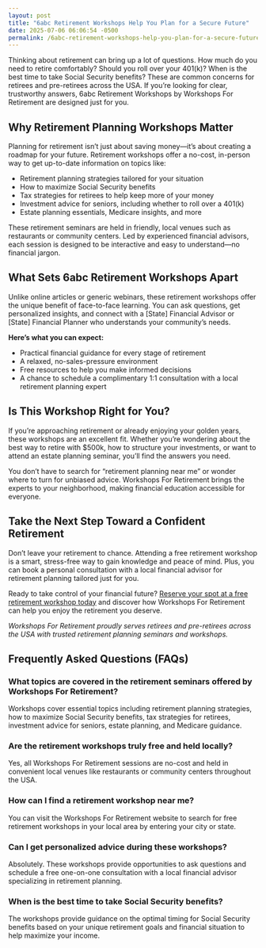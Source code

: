```yaml
---
layout: post
title: "6abc Retirement Workshops Help You Plan for a Secure Future"
date: 2025-07-06 06:06:54 -0500
permalink: /6abc-retirement-workshops-help-you-plan-for-a-secure-future/
---
```

Thinking about retirement can bring up a lot of questions. How much do you need to retire comfortably? Should you roll over your 401(k)? When is the best time to take Social Security benefits? These are common concerns for retirees and pre-retirees across the USA. If you’re looking for clear, trustworthy answers, 6abc Retirement Workshops by Workshops For Retirement are designed just for you.

## Why Retirement Planning Workshops Matter

Planning for retirement isn’t just about saving money—it’s about creating a roadmap for your future. Retirement workshops offer a no-cost, in-person way to get up-to-date information on topics like:

- Retirement planning strategies tailored for your situation
- How to maximize Social Security benefits
- Tax strategies for retirees to help keep more of your money
- Investment advice for seniors, including whether to roll over a 401(k)
- Estate planning essentials, Medicare insights, and more

These retirement seminars are held in friendly, local venues such as restaurants or community centers. Led by experienced financial advisors, each session is designed to be interactive and easy to understand—no financial jargon.

## What Sets 6abc Retirement Workshops Apart

Unlike online articles or generic webinars, these retirement workshops offer the unique benefit of face-to-face learning. You can ask questions, get personalized insights, and connect with a [State] Financial Advisor or [State] Financial Planner who understands your community’s needs.

**Here’s what you can expect:**
- Practical financial guidance for every stage of retirement
- A relaxed, no-sales-pressure environment
- Free resources to help you make informed decisions
- A chance to schedule a complimentary 1:1 consultation with a local retirement planning expert

## Is This Workshop Right for You?

If you’re approaching retirement or already enjoying your golden years, these workshops are an excellent fit. Whether you’re wondering about the best way to retire with $500k, how to structure your investments, or want to attend an estate planning seminar, you’ll find the answers you need.

You don’t have to search for “retirement planning near me” or wonder where to turn for unbiased advice. Workshops For Retirement brings the experts to your neighborhood, making financial education accessible for everyone.

## Take the Next Step Toward a Confident Retirement

Don’t leave your retirement to chance. Attending a free retirement workshop is a smart, stress-free way to gain knowledge and peace of mind. Plus, you can book a personal consultation with a local financial advisor for retirement planning tailored just for you.

Ready to take control of your financial future? [Reserve your spot at a free retirement workshop today](https://workshopsforretirement.com/) and discover how Workshops For Retirement can help you enjoy the retirement you deserve.

*Workshops For Retirement proudly serves retirees and pre-retirees across the USA with trusted retirement planning seminars and workshops.*

## Frequently Asked Questions (FAQs)

### What topics are covered in the retirement seminars offered by Workshops For Retirement?  
Workshops cover essential topics including retirement planning strategies, how to maximize Social Security benefits, tax strategies for retirees, investment advice for seniors, estate planning, and Medicare guidance.

### Are the retirement workshops truly free and held locally?  
Yes, all Workshops For Retirement sessions are no-cost and held in convenient local venues like restaurants or community centers throughout the USA.

### How can I find a retirement workshop near me?  
You can visit the Workshops For Retirement website to search for free retirement workshops in your local area by entering your city or state.

### Can I get personalized advice during these workshops?  
Absolutely. These workshops provide opportunities to ask questions and schedule a free one-on-one consultation with a local financial advisor specializing in retirement planning.

### When is the best time to take Social Security benefits?  
The workshops provide guidance on the optimal timing for Social Security benefits based on your unique retirement goals and financial situation to help maximize your income.

<script type="application/ld+json">
{
  "@context": "https://schema.org",
  "@type": "BlogPosting",
  "headline": "6abc Retirement Workshops Help You Plan for a Secure Future",
  "description": "6abc Retirement Workshops by Workshops For Retirement offer no-cost, in-person educational sessions focused on retirement planning, Social Security, tax strategies, and investment advice for retirees across the USA.",
  "author": {
    "@type": "Person",
    "name": "Workshops For Retirement"
  },
  "publisher": {
    "@type": "Person",
    "name": "Workshops For Retirement"
  },
  "mainEntityOfPage": {
    "@type": "WebPage",
    "@id": "https://workshopsforretirement.com/"
  },
  "datePublished": "2024-06-01",
  "dateModified": "2024-06-01"
}
</script>

<script type="application/ld+json">
{
  "@context": "https://schema.org",
  "@type": "FAQPage",
  "mainEntity": [
    {
      "@type": "Question",
      "name": "What topics are covered in the retirement seminars offered by Workshops For Retirement?",
      "acceptedAnswer": {
        "@type": "Answer",
        "text": "Workshops cover essential topics including retirement planning strategies, how to maximize Social Security benefits, tax strategies for retirees, investment advice for seniors, estate planning, and Medicare guidance."
      }
    },
    {
      "@type": "Question",
      "name": "Are the retirement workshops truly free and held locally?",
      "acceptedAnswer": {
        "@type": "Answer",
        "text": "Yes, all Workshops For Retirement sessions are no-cost and held in convenient local venues like restaurants or community centers throughout the USA."
      }
    },
    {
      "@type": "Question",
      "name": "How can I find a retirement workshop near me?",
      "acceptedAnswer": {
        "@type": "Answer",
        "text": "You can visit the Workshops For Retirement website to search for free retirement workshops in your local area by entering your city or state."
      }
    },
    {
      "@type": "Question",
      "name": "Can I get personalized advice during these workshops?",
      "acceptedAnswer": {
        "@type": "Answer",
        "text": "Absolutely. These workshops provide opportunities to ask questions and schedule a free one-on-one consultation with a local financial advisor specializing in retirement planning."
      }
    },
    {
      "@type": "Question",
      "name": "When is the best time to take Social Security benefits?",
      "acceptedAnswer": {
        "@type": "Answer",
        "text": "The workshops provide guidance on the optimal timing for Social Security benefits based on your unique retirement goals and financial situation to help maximize your income."
      }
    }
  ]
}
</script>